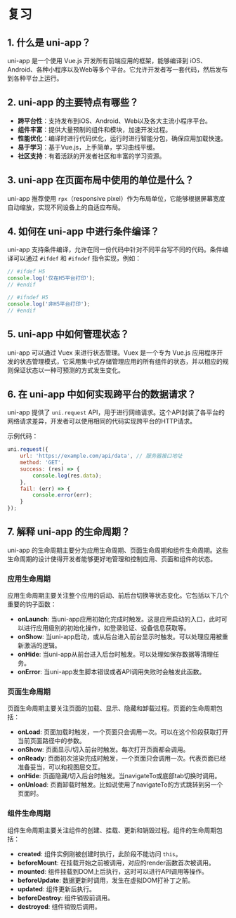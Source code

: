 # 复习

## 1. 什么是 uni-app？

uni-app 是一个使用 Vue.js 开发所有前端应用的框架，能够编译到 iOS、Android、各种小程序以及Web等多个平台。它允许开发者写一套代码，然后发布到各种平台上运行。

## 2. uni-app 的主要特点有哪些？

- **跨平台性**：支持发布到iOS、Android、Web以及各大主流小程序平台。
- **组件丰富**：提供大量预制的组件和模块，加速开发过程。
- **性能优化**：编译时进行代码优化，运行时进行智能分包，确保应用加载快速。
- **易于学习**：基于Vue.js，上手简单，学习曲线平缓。
- **社区支持**：有着活跃的开发者社区和丰富的学习资源。

## 3. uni-app 在页面布局中使用的单位是什么？

uni-app 推荐使用 `rpx`（responsive pixel）作为布局单位，它能够根据屏幕宽度自动缩放，实现不同设备上的自适应布局。

## 4. 如何在 uni-app 中进行条件编译？

uni-app 支持条件编译，允许在同一份代码中针对不同平台写不同的代码。条件编译可以通过 `#ifdef` 和 `#ifndef` 指令实现，例如：

```javascript
// #ifdef H5
console.log('仅在H5平台打印');
// #endif

// #ifndef H5
console.log('非H5平台打印');
// #endif
```

## 5. uni-app 中如何管理状态？

uni-app 可以通过 Vuex 来进行状态管理。Vuex 是一个专为 Vue.js 应用程序开发的状态管理模式，它采用集中式存储管理应用的所有组件的状态，并以相应的规则保证状态以一种可预测的方式发生变化。

## 6. 在 uni-app 中如何实现跨平台的数据请求？

uni-app 提供了 `uni.request` API，用于进行网络请求。这个API封装了各平台的网络请求差异，开发者可以使用相同的代码实现跨平台的HTTP请求。

示例代码：

```javascript
uni.request({
    url: 'https://example.com/api/data', // 服务器接口地址
    method: 'GET',
    success: (res) => {
        console.log(res.data);
    },
    fail: (err) => {
        console.error(err);
    }
});
```

## 7. 解释 uni-app 的生命周期？

uni-app 的生命周期主要分为应用生命周期、页面生命周期和组件生命周期。这些生命周期的设计使得开发者能够更好地管理和控制应用、页面和组件的状态。

### 应用生命周期

应用生命周期主要关注整个应用的启动、前后台切换等状态变化。它包括以下几个重要的钩子函数：

- **onLaunch**: 当uni-app应用初始化完成时触发。这是应用启动的入口，此时可以进行应用级别的初始化操作，如登录验证、设备信息获取等。
- **onShow**: 当uni-app启动，或从后台进入前台显示时触发。可以处理应用被重新激活的逻辑。
- **onHide**: 当uni-app从前台进入后台时触发。可以处理如保存数据等清理任务。
- **onError**: 当uni-app发生脚本错误或者API调用失败时会触发此函数。

### 页面生命周期

页面生命周期主要关注页面的加载、显示、隐藏和卸载过程。页面的生命周期包括：

- **onLoad**: 页面加载时触发，一个页面只会调用一次。可以在这个阶段获取打开当前页面路径中的参数。
- **onShow**: 页面显示/切入前台时触发。每次打开页面都会调用。
- **onReady**: 页面初次渲染完成时触发，一个页面只会调用一次。代表页面已经准备妥当，可以和视图层交互。
- **onHide**: 页面隐藏/切入后台时触发。当navigateTo或底部tab切换时调用。
- **onUnload**: 页面卸载时触发。比如说使用了navigateTo的方式跳转到另一个页面时。

### 组件生命周期

组件生命周期主要关注组件的创建、挂载、更新和销毁过程。组件的生命周期包括：

- **created**: 组件实例刚被创建时执行，此阶段不能访问 `this`。
- **beforeMount**: 在挂载开始之前被调用，对应的render函数首次被调用。
- **mounted**: 组件挂载到DOM上后执行，这时可以进行API调用等操作。
- **beforeUpdate**: 数据更新时调用，发生在虚拟DOM打补丁之前。
- **updated**: 组件更新后执行。
- **beforeDestroy**: 组件销毁前调用。
- **destroyed**: 组件销毁后调用。
